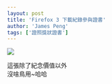 ```yaml
---
layout: post
title: 'Firefox 3 下載紀錄參與證書'
author: 'James Peng'
tags: ['證照獎狀證書']
---
```


[![](http://2.bp.blogspot.com/_AnTT9cbXdqY/SFn-gMXeN_I/AAAAAAAACeo/_xZoygIy9xk/s320/ff.PNG)](http://2.bp.blogspot.com/_AnTT9cbXdqY/SFn-gMXeN_I/AAAAAAAACeo/_xZoygIy9xk/s1600-h/ff.PNG)  
  
  
  
這張除了紀念價值以外  
沒啥鳥用\~哈哈
